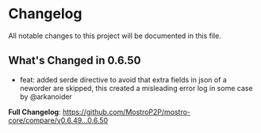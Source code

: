 # Changelog

All notable changes to this project will be documented in this file.

## What's Changed in 0.6.50
* feat: added serde directive to avoid that extra fields in json of a neworder are skipped, this created a misleading error log in some case by @arkanoider

**Full Changelog**: https://github.com/MostroP2P/mostro-core/compare/v0.6.49...0.6.50

<!-- generated by git-cliff -->
